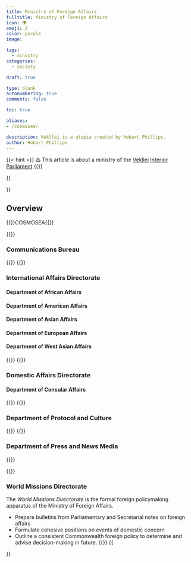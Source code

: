 ```yaml
---
title: Ministry of Foreign Affairs
fulltitle: Ministry of Foreign Affairs
icon: 🌍
emoji: Ζ
color: purple
image: 

tags: 
  - ministry
categories:
  - society

draft: true

type: blank
autonumbering: true
comments: false

toc: true

aliases:
- /cosmosea/

description: Vekllei is a utopia created by Hobart Phillips.
author: Hobart Phillips
---
```

{{< hint >}}
߷ This article is about a ministry of the [Vekllei](/utopia/vekllei/) [Interior Parliament](/utopia/society/state/government/interior/)
{{</hint>}}

{{<section>}}
## Overview
{{<boxtag teal>}}COSMOSEA{{</boxtag>}}

{{<outline>}}
### Communications Bureau
{{</outline>}}
{{<outline>}}
### International Affairs Directorate
#### Department of African Affairs
#### Department of American Affairs
#### Department of Asian Affairs
#### Department of European Affairs
#### Department of West Asian Affairs
{{</outline>}}
{{<outline>}}
### Domestic Affairs Directorate
#### Department of Consular Affairs
{{</outline>}}
{{<outline>}}
### Department of Protocol and Culture
{{</outline>}}
{{<outline>}}
### Department of Press and News Media
{{</outline>}}

{{<outline>}}
### World Missions Directorate

The *World Missions Directorate* is the formal foreign policymaking apparatus of the Ministry of Foreign Affairs. 

* Prepare bulletins from Parliamentary and Secretarial notes on foreign affairs
* Formulate cohesive positions on events of domestic concern
* Outline a consistent Commonwealth foreign policy to determine and advise decision-making in future.
{{</outline>}}
{{</section>}}
